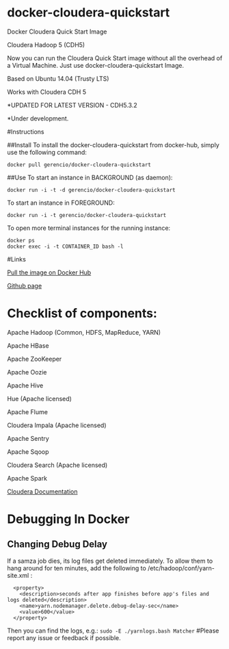 docker-cloudera-quickstart
==========================

Docker Cloudera Quick Start Image

Cloudera Hadoop 5 (CDH5)


Now you can run the Cloudera Quick Start image without all the overhead of a Virtual Machine. Just use docker-cloudera-quickstart Image.


Based on Ubuntu 14.04 (Trusty LTS) 

Works with Cloudera CDH 5

*UPDATED FOR LATEST VERSION - CDH5.3.2


*Under development. 


#Instructions

##Install
To install the docker-cloudera-quickstart from docker-hub, simply use the following command:
```
docker pull gerencio/docker-cloudera-quickstart
```
##Use
To start an instance in BACKGROUND (as daemon):
```
docker run -i -t -d gerencio/docker-cloudera-quickstart
```
To start an instance in FOREGROUND:
```
docker run -i -t gerencio/docker-cloudera-quickstart
```
To open more terminal instances for the running instance:
```
docker ps
docker exec -i -t CONTAINER_ID bash -l
```

#Links

[Pull the image on Docker Hub](https://registry.hub.docker.com/u/gerencio/docker-cloudera-quickstart/)

[Github page](https://github.com/gerencio/docker-cloudera-quickstart)


# Checklist of components:

Apache Hadoop (Common, HDFS, MapReduce, YARN)

Apache HBase

Apache ZooKeeper

Apache Oozie

Apache Hive

Hue (Apache licensed)

Apache Flume

Cloudera Impala (Apache licensed)

Apache Sentry

Apache Sqoop

Cloudera Search (Apache licensed)

Apache Spark

[Cloudera Documentation](http://www.cloudera.com/content/cloudera/en/documentation/core/latest/)

# Debugging In Docker

## Changing Debug Delay
If a samza job dies, its log files get deleted immediately.  To allow them to hang around
for ten minutes, add the following to /etc/hadoop/conf/yarn-site.xml :
 
	  <property>
	    <description>seconds after app finishes before app's files and logs deleted</description>
	    <name>yarn.nodemanager.delete.debug-delay-sec</name>
	    <value>600</value>
	  </property>

Then you can find the logs, e.g.: `sudo -E ./yarnlogs.bash Matcher`
#Please report any issue or feedback if possible.
